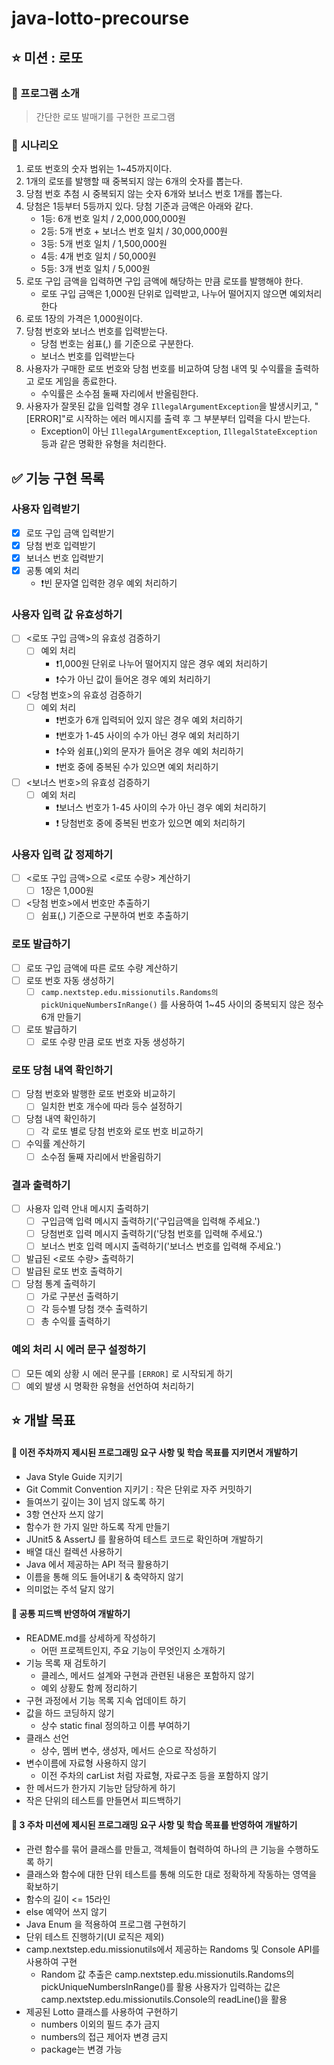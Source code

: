 # java-lotto-precourse

## ⭐ 미션 : 로또

### 📢 프로그램 소개

> 간단한 로또 발매기를 구현한 프로그램

### 📢 시나리오

1. 로또 번호의 숫자 범위는 1~45까지이다.
2. 1개의 로또를 발행할 때 중복되지 않는 6개의 숫자를 뽑는다.
3. 당첨 번호 추첨 시 중복되지 않는 숫자 6개와 보너스 번호 1개를 뽑는다.
4. 당첨은 1등부터 5등까지 있다. 당첨 기준과 금액은 아래와 같다.
    - 1등: 6개 번호 일치 / 2,000,000,000원
    - 2등: 5개 번호 + 보너스 번호 일치 / 30,000,000원
    - 3등: 5개 번호 일치 / 1,500,000원
    - 4등: 4개 번호 일치 / 50,000원
    - 5등: 3개 번호 일치 / 5,000원
5. 로또 구입 금액을 입력하면 구입 금액에 해당하는 만큼 로또를 발행해야 한다.
    - 로또 구입 금액은 1,000원 단위로 입력받고, 나누어 떨어지지 않으면 예외처리한다
6. 로또 1장의 가격은 1,000원이다.
7. 당첨 번호와 보너스 번호를 입력받는다.
    - 당첨 번호는 쉼표(,) 를 기준으로 구분한다.
    - 보너스 번호를 입력받는다
8. 사용자가 구매한 로또 번호와 당첨 번호를 비교하여 당첨 내역 및 수익률을 출력하고 로또 게임을 종료한다.
    - 수익률은 소수점 둘째 자리에서 반올림한다.
9. 사용자가 잘못된 값을 입력할 경우 `IllegalArgumentException`을 발생시키고, "[ERROR]"로 시작하는 에러 메시지를 출력 후 그 부분부터 입력을 다시 받는다.
    - Exception이 아닌 `IllegalArgumentException`, `IllegalStateException` 등과 같은 명확한 유형을 처리한다.

✅ 기능 구현 목록
---

### 사용자 입력받기

- [x] 로또 구입 금액 입력받기
- [x] 당첨 번호 입력받기
- [x] 보너스 번호 입력받기
- [x] 공통 예외 처리
    - ❗빈 문자열 입력한 경우 예외 처리하기

### 사용자 입력 값 유효성하기

- [ ] <로또 구입 금액>의 유효성 검증하기
    - [ ] 예외 처리
        - ❗1,000원 단위로 나누어 떨어지지 않은 경우 예외 처리하기
        - ❗수가 아닌 값이 들어온 경우 예외 처리하기

- [ ] <당첨 번호>의 유효성 검증하기
    - [ ] 예외 처리
        - ❗번호가 6개 입력되어 있지 않은 경우 예외 처리하기
        - ❗번호가 1-45 사이의 수가 아닌 경우 예외 처리하기
        - ❗수와 쉼표(,)외의 문자가 들어온 경우 예외 처리하기
        - ❗번호 중에 중복된 수가 있으면 예외 처리하기

- [ ] <보너스 번호>의 유효성 검증하기
    - [ ] 예외 처리
        - ❗보너스 번호가 1-45 사이의 수가 아닌 경우 예외 처리하기
        - ❗ 당첨번호 중에 중복된 번호가 있으면 예외 처리하기

### 사용자 입력 값 정제하기

- [ ] <로또 구입 금액>으로 <로또 수량> 계산하기
    - [ ] 1장은 1,000원

- [ ] <당첨 번호>에서 번호만 추출하기
    - [ ] 쉼표(,) 기준으로 구분하여 번호 추출하기

### 로또 발급하기

- [ ] 로또 구입 금액에 따른 로또 수량 계산하기
- [ ] 로또 번호 자동 생성하기
    - [ ] `camp.nextstep.edu.missionutils.Randoms의 pickUniqueNumbersInRange()` 를 사용하여
      1~45 사이의 중복되지 않은 정수 6개 만들기
- [ ] 로또 발급하기
    - [ ] 로또 수량 만큼 로또 번호 자동 생성하기

### 로또 당첨 내역 확인하기

- [ ] 당첨 번호와 발행한 로또 번호와 비교하기
    - [ ] 일치한 번호 개수에 따라 등수 설정하기
- [ ] 당첨 내역 확인하기
    - [ ] 각 로또 별로 당첨 번호와 로또 번호 비교하기
- [ ] 수익률 계산하기
    - [ ] 소수점 둘째 자리에서 반올림하기

### 결과 출력하기

- [ ] 사용자 입력 안내 메시지 출력하기
    - [ ] 구입금액 입력 메시지 출력하기('구입금액을 입력해 주세요.')
    - [ ] 당첨번호 입력 메시지 출력하기('당첨 번호를 입력해 주세요.')
    - [ ] 보너스 번호 입력 메시지 출력하기('보너스 번호를 입력해 주세요.')
- [ ] 발급된 <로또 수량> 출력하기
- [ ] 발급된 로또 번호 출력하기
- [ ] 당첨 통계 출력하기
    - [ ] 가로 구분선 출력하기
    - [ ] 각 등수별 당첨 갯수 출력하기
    - [ ] 총 수익률 출력하기

### 예외 처리 시 에러 문구 설정하기

- [ ] 모든 예외 상황 시 에러 문구를 `[ERROR]` 로 시작되게 하기
- [ ] 예외 발생 시 명확한 유형을 선언하여 처리하기

⭐ 개발 목표
---

#### 📍 이전 주차까지 제시된 프로그래밍 요구 사항 및 학습 목표를 지키면서 개발하기

- Java Style Guide 지키기
- Git Commit Convention 지키기 : 작은 단위로 자주 커밋하기
- 들여쓰기 깊이는 3이 넘지 않도록 하기
- 3항 연산자 쓰지 않기
- 함수가 한 가지 일만 하도록 작게 만들기
- JUnit5 & AssertJ 를 활용하여 테스트 코드로 확인하며 개발하기
- 배열 대신 컬렉션 사용하기
- Java 에서 제공하는 API 적극 활용하기
- 이름을 통해 의도 들어내기 & 축약하지 않기
- 의미없는 주석 달지 않기

#### 📍 공통 피드백 반영하여 개발하기

- README.md를 상세하게 작성하기
    - 어떤 프로젝트인지, 주요 기능이 무엇인지 소개하기
- 기능 목록 재 검토하기
    - 클레스, 메서드 설계와 구현과 관련된 내용은 포함하지 않기
    - 예외 상황도 함께 정리하기
- 구현 과정에서 기능 목록 지속 업데이트 하기
- 값을 하드 코딩하지 않기
    - 상수 static final 정의하고 이름 부여하기
- 클래스 선언
    - 상수, 멤버 변수, 생성자, 메서드 순으로 작성하기
- 변수이름에 자료형 사용하지 않기
    - 이전 주차의 carList 처럼 자료형, 자료구조 등을 포함하지 않기
- 한 메서드가 한가지 기능만 담당하게 하기
- 작은 단위의 테스트를 만들면서 피드백하기

#### 📍️ 3 주차 미션에 제시된 프로그래밍 요구 사항 및 학습 목표를 반영하여 개발하기

- 관련 함수를 묶어 클래스를 만들고, 객체들이 협력하여 하나의 큰 기능을 수행하도록 하기
- 클래스와 함수에 대한 단위 테스트를 통해 의도한 대로 정확하게 작동하는 영역을 확보하기
- 함수의 길이 <= 15라인
- else 예약어 쓰지 않기
- Java Enum 을 적용하여 프로그램 구현하기
- 단위 테스트 진행하기(UI 로직은 제외)
- camp.nextstep.edu.missionutils에서 제공하는 Randoms 및 Console API를 사용하여 구현
    - Random 값 추출은 camp.nextstep.edu.missionutils.Randoms의 pickUniqueNumbersInRange()를 활용
      사용자가 입력하는 값은 camp.nextstep.edu.missionutils.Console의 readLine()을 활용
- 제공된 Lotto 클래스를 사용하여 구현하기
    - numbers 이외의 필드 추가 금지
    - numbers의 접근 제어자 변경 금지
    - package는 변경 가능